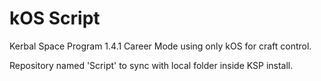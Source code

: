 # kOS Script
Kerbal Space Program 1.4.1 Career Mode using only kOS for craft control.

Repository named 'Script' to sync with local folder inside KSP install.
